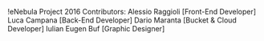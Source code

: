 !eNebula Project 2016
Contributors:
Alessio Raggioli [Front-End Developer]
Luca Campana [Back-End Developer]
Dario Maranta [Bucket & Cloud Developer]
Iulian Eugen Buf [Graphic Designer]
